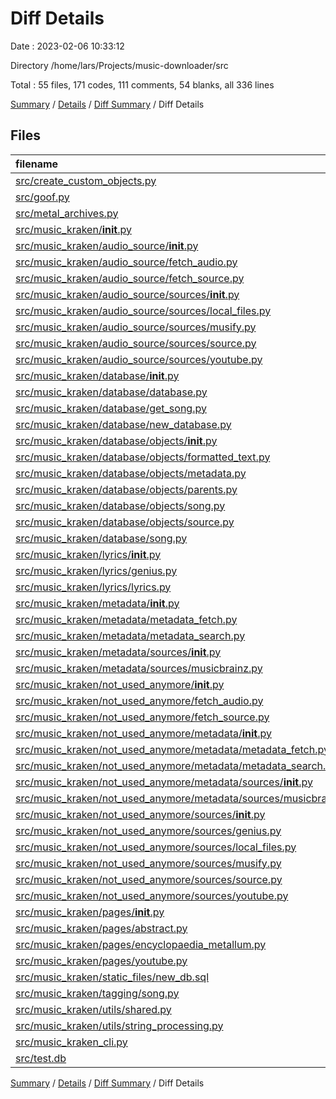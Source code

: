 # Diff Details

Date : 2023-02-06 10:33:12

Directory /home/lars/Projects/music-downloader/src

Total : 55 files,  171 codes, 111 comments, 54 blanks, all 336 lines

[Summary](results.md) / [Details](details.md) / [Diff Summary](diff.md) / Diff Details

## Files
| filename | language | code | comment | blank | total |
| :--- | :--- | ---: | ---: | ---: | ---: |
| [src/create_custom_objects.py](/src/create_custom_objects.py) | Python | 80 | 3 | 18 | 101 |
| [src/goof.py](/src/goof.py) | Python | -116 | -6 | -29 | -151 |
| [src/metal_archives.py](/src/metal_archives.py) | Python | 45 | 6 | 17 | 68 |
| [src/music_kraken/__init__.py](/src/music_kraken/__init__.py) | Python | -55 | -6 | -15 | -76 |
| [src/music_kraken/audio_source/__init__.py](/src/music_kraken/audio_source/__init__.py) | Python | -10 | 0 | -5 | -15 |
| [src/music_kraken/audio_source/fetch_audio.py](/src/music_kraken/audio_source/fetch_audio.py) | Python | -75 | -12 | -20 | -107 |
| [src/music_kraken/audio_source/fetch_source.py](/src/music_kraken/audio_source/fetch_source.py) | Python | -54 | -1 | -16 | -71 |
| [src/music_kraken/audio_source/sources/__init__.py](/src/music_kraken/audio_source/sources/__init__.py) | Python | 0 | 0 | -1 | -1 |
| [src/music_kraken/audio_source/sources/local_files.py](/src/music_kraken/audio_source/sources/local_files.py) | Python | -40 | 0 | -18 | -58 |
| [src/music_kraken/audio_source/sources/musify.py](/src/music_kraken/audio_source/sources/musify.py) | Python | -136 | -9 | -37 | -182 |
| [src/music_kraken/audio_source/sources/source.py](/src/music_kraken/audio_source/sources/source.py) | Python | -11 | -5 | -8 | -24 |
| [src/music_kraken/audio_source/sources/youtube.py](/src/music_kraken/audio_source/sources/youtube.py) | Python | -71 | -4 | -24 | -99 |
| [src/music_kraken/database/__init__.py](/src/music_kraken/database/__init__.py) | Python | 6 | -1 | 1 | 6 |
| [src/music_kraken/database/database.py](/src/music_kraken/database/old_database.py) | Python | 238 | 10 | 66 | 314 |
| [src/music_kraken/database/get_song.py](/src/music_kraken/database/get_song.py) | Python | -40 | -5 | -11 | -56 |
| [src/music_kraken/database/new_database.py](/src/music_kraken/database/new_database.py) | Python | -402 | -110 | -107 | -619 |
| [src/music_kraken/database/objects/__init__.py](/src/music_kraken/objects/__init__.py) | Python | 5 | 0 | 2 | 7 |
| [src/music_kraken/database/objects/formatted_text.py](/src/music_kraken/objects/formatted_text.py) | Python | 48 | 57 | 16 | 121 |
| [src/music_kraken/database/objects/metadata.py](/src/music_kraken/objects/metadata.py) | Python | 6 | 16 | 11 | 33 |
| [src/music_kraken/database/objects/parents.py](/src/music_kraken/objects/parents.py) | Python | -6 | 0 | -4 | -10 |
| [src/music_kraken/database/objects/song.py](/src/music_kraken/objects/song.py) | Python | 65 | 12 | 9 | 86 |
| [src/music_kraken/database/objects/source.py](/src/music_kraken/objects/source.py) | Python | 70 | 31 | 28 | 129 |
| [src/music_kraken/database/song.py](/src/music_kraken/database/song.py) | Python | -125 | -20 | -45 | -190 |
| [src/music_kraken/lyrics/__init__.py](/src/music_kraken/lyrics/__init__.py) | Python | 0 | 0 | -1 | -1 |
| [src/music_kraken/lyrics/genius.py](/src/music_kraken/lyrics/genius.py) | Python | -115 | -16 | -42 | -173 |
| [src/music_kraken/lyrics/lyrics.py](/src/music_kraken/lyrics/lyrics.py) | Python | -36 | -25 | -20 | -81 |
| [src/music_kraken/metadata/__init__.py](/src/music_kraken/metadata/__init__.py) | Python | -6 | 0 | -2 | -8 |
| [src/music_kraken/metadata/metadata_fetch.py](/src/music_kraken/metadata/metadata_fetch.py) | Python | -257 | -24 | -65 | -346 |
| [src/music_kraken/metadata/metadata_search.py](/src/music_kraken/metadata/metadata_search.py) | Python | -253 | -40 | -72 | -365 |
| [src/music_kraken/metadata/sources/__init__.py](/src/music_kraken/metadata/sources/__init__.py) | Python | -3 | 0 | -2 | -5 |
| [src/music_kraken/metadata/sources/musicbrainz.py](/src/music_kraken/metadata/sources/musicbrainz.py) | Python | -42 | -6 | -9 | -57 |
| [src/music_kraken/not_used_anymore/__init__.py](/src/music_kraken/not_used_anymore/__init__.py) | Python | 0 | 0 | 3 | 3 |
| [src/music_kraken/not_used_anymore/fetch_audio.py](/src/music_kraken/not_used_anymore/fetch_audio.py) | Python | 75 | 12 | 20 | 107 |
| [src/music_kraken/not_used_anymore/fetch_source.py](/src/music_kraken/not_used_anymore/fetch_source.py) | Python | 54 | 1 | 16 | 71 |
| [src/music_kraken/not_used_anymore/metadata/__init__.py](/src/music_kraken/not_used_anymore/metadata/__init__.py) | Python | 6 | 0 | 2 | 8 |
| [src/music_kraken/not_used_anymore/metadata/metadata_fetch.py](/src/music_kraken/not_used_anymore/metadata/metadata_fetch.py) | Python | 257 | 24 | 65 | 346 |
| [src/music_kraken/not_used_anymore/metadata/metadata_search.py](/src/music_kraken/not_used_anymore/metadata/metadata_search.py) | Python | 253 | 40 | 72 | 365 |
| [src/music_kraken/not_used_anymore/metadata/sources/__init__.py](/src/music_kraken/not_used_anymore/metadata/sources/__init__.py) | Python | 3 | 0 | 2 | 5 |
| [src/music_kraken/not_used_anymore/metadata/sources/musicbrainz.py](/src/music_kraken/not_used_anymore/metadata/sources/musicbrainz.py) | Python | 42 | 6 | 12 | 60 |
| [src/music_kraken/not_used_anymore/sources/__init__.py](/src/music_kraken/not_used_anymore/sources/__init__.py) | Python | 0 | 0 | 1 | 1 |
| [src/music_kraken/not_used_anymore/sources/genius.py](/src/music_kraken/not_used_anymore/sources/genius.py) | Python | 115 | 16 | 42 | 173 |
| [src/music_kraken/not_used_anymore/sources/local_files.py](/src/music_kraken/not_used_anymore/sources/local_files.py) | Python | 40 | 0 | 18 | 58 |
| [src/music_kraken/not_used_anymore/sources/musify.py](/src/music_kraken/not_used_anymore/sources/musify.py) | Python | 136 | 9 | 37 | 182 |
| [src/music_kraken/not_used_anymore/sources/source.py](/src/music_kraken/not_used_anymore/sources/source.py) | Python | 11 | 5 | 8 | 24 |
| [src/music_kraken/not_used_anymore/sources/youtube.py](/src/music_kraken/not_used_anymore/sources/youtube.py) | Python | 71 | 4 | 24 | 99 |
| [src/music_kraken/pages/__init__.py](/src/music_kraken/pages/__init__.py) | Python | 7 | 0 | 5 | 12 |
| [src/music_kraken/pages/abstract.py](/src/music_kraken/pages/abstract.py) | Python | 70 | 68 | 27 | 165 |
| [src/music_kraken/pages/encyclopaedia_metallum.py](/src/music_kraken/pages/encyclopaedia_metallum.py) | Python | 299 | 60 | 76 | 435 |
| [src/music_kraken/pages/youtube.py](/src/music_kraken/pages/youtube.py) | Python | 25 | 16 | 6 | 47 |
| [src/music_kraken/static_files/new_db.sql](/src/music_kraken/static_files/new_db.sql) | SQLite | 1 | 0 | 0 | 1 |
| [src/music_kraken/tagging/song.py](/src/music_kraken/tagging/song.py) | Python | -3 | 0 | -1 | -4 |
| [src/music_kraken/utils/shared.py](/src/music_kraken/utils/shared.py) | Python | 1 | 0 | 1 | 2 |
| [src/music_kraken/utils/string_processing.py](/src/music_kraken/utils/string_processing.py) | Python | 2 | 5 | 2 | 9 |
| [src/music_kraken_cli.py](/src/music_kraken_cli.py) | Python | -3 | 0 | 0 | -3 |
| [src/test.db](/src/test.db) | Database | -1 | 0 | 1 | 0 |

[Summary](results.md) / [Details](details.md) / [Diff Summary](diff.md) / Diff Details